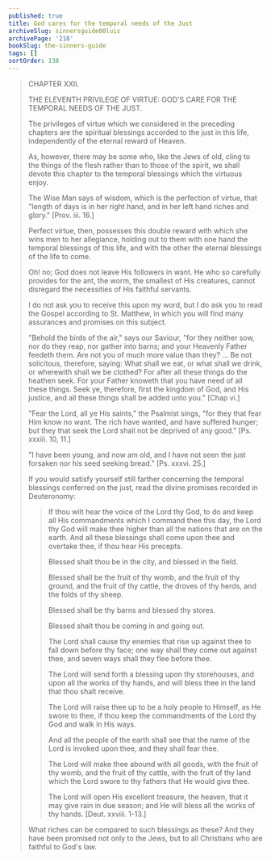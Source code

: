 ```yaml
---
published: true
title: God cares for the temporal needs of the Just
archiveSlug: sinnersguide00luis
archivePage: '218'
bookSlug: the-sinners-guide
tags: []
sortOrder: 138
---
```


> CHAPTER XXII.
>
> THE ELEVENTH PRIVILEGE OF VIRTUE: GOD'S CARE FOR THE TEMPORAL NEEDS OF THE JUST.
>
> The privileges of virtue which we considered in the preceding chapters are the spiritual blessings accorded to the just in this life, independently of the eternal reward of Heaven.
>
> As, however, there may be some who, like the Jews of old, cling to the things of the flesh rather than to those of the spirit, we shall devote this chapter to the temporal blessings which the virtuous enjoy.
>
> The Wise Man says of wisdom, which is the perfection of virtue, that "length of days is in her right hand, and in her left hand riches and glory." [Prov. iii. 16.]
>
> Perfect virtue, then, possesses this double reward with which she wins men to her allegiance, holding out to them with one hand the temporal blessings of this life, and with the other the eternal blessings of the life to come.
>
> Oh! no; God does not leave His followers in want. He who so carefully provides for the ant, the worm, the smallest of His creatures, cannot disregard the necessities of His faithful servants.
>
> I do not ask you to receive this upon my word, but I do ask you to read the Gospel according to St. Matthew, in which you will find many assurances and promises on this subject.
>
> "Behold the birds of the air," says our Saviour, "for they neither sow, nor do they reap, nor gather into barns; and your Heavenly Father feedeth them. Are not you of much more value than they? ... Be not solicitous, therefore, saying: What shall we eat, or what shall we drink, or wherewith shall we be clothed? For after all these things do the heathen seek. For your Father knoweth that you have need of all these things. Seek ye, therefore, first the kingdom of God, and His justice, and all these things shall be added unto you." [Chap vi.]
>
> "Fear the Lord, all ye His saints," the Psalmist sings, "for they that fear Him know no want. The rich have wanted, and have suffered hunger; but they that seek the Lord shall not be deprived of any good." [Ps. xxxiii. 10, 11.]
>
> "I have been young, and now am old, and I have not seen the just forsaken nor his seed seeking bread." [Ps. xxxvi. 25.]
>
> If you would satisfy yourself still farther concerning the temporal blessings conferred on the just, read the divine promises recorded in Deuteronomy:
>
>> If thou wilt hear the voice of the Lord thy God, to do and keep all His commandments which I command thee this day, the Lord thy God will make thee higher than all the nations that are on the earth. And all these blessings shall come upon thee and overtake thee, if thou hear His precepts.
>>
>> Blessed shalt thou be in the city, and blessed in the field.
>>
>> Blessed shall be the fruit of thy womb, and the fruit of thy ground, and the fruit of thy cattle, the droves of thy herds, and the folds of thy sheep.
>>
>> Blessed shall be thy barns and blessed thy stores.
>>
>> Blessed shalt thou be coming in and going out.
>>
>> The Lord shall cause thy enemies that rise up against thee to fall down before thy face; one way shall they come out against thee, and seven ways shall they flee before thee.
>>
>> The Lord will send forth a blessing upon thy storehouses, and upon all the works of thy hands, and will bless thee in the land that thou shalt receive.
>>
>> The Lord will raise thee up to be a holy people to Himself, as He swore to thee, if thou keep the commandments of the Lord thy God and walk in His ways.
>>
>> And all the people of the earth shall see that the name of the Lord is invoked upon thee, and they shall fear thee.
>>
>> The Lord will make thee abound with all goods, with the fruit of thy womb, and the fruit of thy cattle, with the fruit of thy land which the Lord swore to thy fathers that He would give thee.
>>
>> The Lord will open His excellent treasure, the heaven, that it may give rain in due season; and He will bless all the works of thy hands. [Deut. xxviii. 1-13.]
>
> What riches can be compared to such blessings as these? And they have been promised not only to the Jews, but to all Christians who are faithful to God's law.
